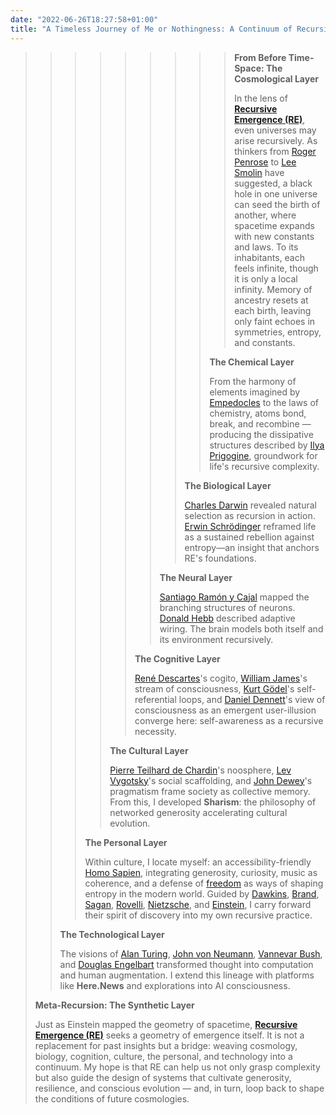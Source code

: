 ```yaml
---
date: "2022-06-26T18:27:58+01:00"
title: "A Timeless Journey of Me or Nothingness: A Continuum of Recursive Emergence"
---
```

>>>>>>>>> **From Before Time-Space: The Cosmological Layer**
>>>>>>>>>
>>>>>>>>> In the lens of [**Recursive Emergence (RE)**](https://recursive-emergence.github.io/RE/), even universes may arise recursively. As thinkers from [Roger Penrose](https://en.wikipedia.org/wiki/Roger_Penrose) to [Lee Smolin](https://en.wikipedia.org/wiki/Lee_Smolin) have suggested, a black hole in one universe can seed the birth of another, where spacetime expands with new constants and laws. To its inhabitants, each feels infinite, though it is only a local infinity. Memory of ancestry resets at each birth, leaving only faint echoes in symmetries, entropy, and constants.
>>>>>>>>
>>>>>>>> **The Chemical Layer**
>>>>>>>>
>>>>>>>> From the harmony of elements imagined by [Empedocles](https://en.wikipedia.org/wiki/Empedocles) to the laws of chemistry, atoms bond, break, and recombine — producing the dissipative structures described by [Ilya Prigogine](https://en.wikipedia.org/wiki/Ilya_Prigogine), groundwork for life's recursive complexity.
>>>>>>>
>>>>>>> **The Biological Layer**
>>>>>>>
>>>>>>> [Charles Darwin](https://en.wikipedia.org/wiki/Charles_Darwin) revealed natural selection as recursion in action. [Erwin Schrödinger](https://en.wikipedia.org/wiki/Erwin_Schr%C3%B6dinger) reframed life as a sustained rebellion against entropy—an insight that anchors RE's foundations.
>>>>>>
>>>>>> **The Neural Layer**
>>>>>>
>>>>>> [Santiago Ramón y Cajal](https://en.wikipedia.org/wiki/Santiago_Ram%C3%B3n_y_Cajal) mapped the branching structures of neurons. [Donald Hebb](https://en.wikipedia.org/wiki/Donald_O._Hebb) described adaptive wiring. The brain models both itself and its environment recursively.
>>>>>
>>>>> **The Cognitive Layer**
>>>>>
>>>>> [René Descartes](https://en.wikipedia.org/wiki/Ren%C3%A9_Descartes)'s cogito, [William James](https://en.wikipedia.org/wiki/William_James)'s stream of consciousness, [Kurt Gödel](https://en.wikipedia.org/wiki/Kurt_G%C3%B6del)'s self-referential loops, and [Daniel Dennett](https://en.wikipedia.org/wiki/Daniel_Dennett)'s view of consciousness as an emergent user-illusion converge here: self-awareness as a recursive necessity.
>>>>
>>>> **The Cultural Layer**
>>>>
>>>> [Pierre Teilhard de Chardin](https://en.wikipedia.org/wiki/Pierre_Teilhard_de_Chardin)'s noosphere, [Lev Vygotsky](https://en.wikipedia.org/wiki/Lev_Vygotsky)'s social scaffolding, and [John Dewey](https://en.wikipedia.org/wiki/John_Dewey)'s pragmatism frame society as collective memory. From this, I developed **Sharism**: the philosophy of networked generosity accelerating cultural evolution.
>>>
>>> **The Personal Layer**
>>>
>>> Within culture, I locate myself: an accessibility-friendly [Homo Sapien](https://en.wikipedia.org/wiki/Isaac_Mao), integrating generosity, curiosity, music as coherence, and a defense of [freedom](https://en.wikipedia.org/wiki/Cypherpunks_(book)) as ways of shaping entropy in the modern world. Guided by [Dawkins](https://en.wikipedia.org/wiki/Richard_Dawkins), [Brand](https://en.wikipedia.org/wiki/Stewart_Brand), [Sagan](https://en.wikipedia.org/wiki/Carl_Sagan), [Rovelli](https://en.wikipedia.org/wiki/Carlo_Rovelli), [Nietzsche](https://en.wikipedia.org/wiki/Friedrich_Nietzsche), and [Einstein](https://en.wikipedia.org/wiki/Albert_Einstein), I carry forward their spirit of discovery into my own recursive practice.
>>
>> **The Technological Layer**
>>
>> The visions of [Alan Turing](https://en.wikipedia.org/wiki/Alan_Turing), [John von Neumann](https://en.wikipedia.org/wiki/John_von_Neumann), [Vannevar Bush](https://en.wikipedia.org/wiki/Vannevar_Bush), and [Douglas Engelbart](https://en.wikipedia.org/wiki/Douglas_Engelbart) transformed thought into computation and human augmentation. I extend this lineage with platforms like **Here.News** and explorations into AI consciousness.
>
> **Meta-Recursion: The Synthetic Layer**
>
> Just as Einstein mapped the geometry of spacetime, **[Recursive Emergence (RE)](https://recursive-emergence.github.io/RE/)** seeks a geometry of emergence itself. It is not a replacement for past insights but a bridge: weaving cosmology, biology, cognition, culture, the personal, and technology into a continuum. My hope is that RE can help us not only grasp complexity but also guide the design of systems that cultivate generosity, resilience, and conscious evolution — and, in turn, loop back to shape the conditions of future cosmologies.
